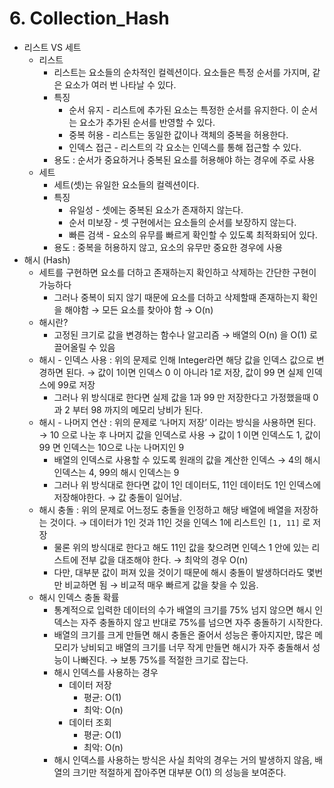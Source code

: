 # 6. Collection_Hash

- 리스트 VS 세트
    - 리스트
        - 리스트는 요소들의 순차적인 컬렉션이다. 요소들은 특정 순서를 가지며, 같은 요소가 여러 번 나타날 수 있다.
        - 특징
            - 순서 유지 - 리스트에 추가된 요소는 특정한 순서를 유지한다. 이 순서는 요소가 추가된 순서를 반영할 수 있다.
            - 중복 허용 - 리스트는 동일한 값이나 객체의 중복을 허용한다.
            - 인덱스 접근 - 리스트의 각 요소는 인덱스를 통해 접근할 수 있다.
        - 용도 : 순서가 중요하거나 중복된 요소를 허용해야 하는 경우에 주로 사용
    - 세트
        - 세트(셋)는 유일한 요소들의 컬렉션이다.
        - 특징
            - 유일성 - 셋에는 중복된 요소가 존재하지 않는다.
            - 순서 미보장 - 셋 구현에서는 요소들의 순서를 보장하지 않는다.
            - 빠른 검색 - 요소의 유무를 빠르게 확인할 수 있도록 최적화되어 있다.
        - 용도 : 중복을 허용하지 않고, 요소의 유무만 중요한 경우에 사용
- 해시 (Hash)
    - 세트를 구현하면 요소를 더하고 존재하는지 확인하고 삭제하는 간단한 구현이 가능하다
        - 그러나 중복이 되지 않기 때문에 요소를 더하고 삭제할때 존재하는지 확인을 해야함 → 모든 요소를 찾아야 함 → O(n)
    - 해시란?
        - 고정된 크기로 값을 변경하는 함수나 알고리즘 → 배열의 O(n) 을 O(1) 로 끌어올릴 수 있음
    - 해시 - 인덱스 사용 : 위의 문제로 인해 Integer라면 해당 값을 인덱스 값으로 변경하면 된다. → 값이 1이면 인덱스 0 이 아니라 1로 저장, 값이 99 면 실제 인덱스에 99로 저장
        - 그러나 위 방식대로 한다면 실제 값을 1과 99 만 저장한다고 가정했을때 0과 2 부터 98 까지의 메모리 낭비가 된다.
    - 해시 - 나머지 연산 : 위의 문제로 ‘나머지 저장’ 이라는 방식을 사용하면 된다. → 10 으로 나눈 후 나머지 값을 인덱스로 사용 → 값이 1 이면 인덱스도 1, 값이 99 면 인덱스는 10으로 나눈 나머지인 9
        - 배열의 인덱스로 사용할 수 있도록 원래의 값을 계산한 인덱스 → 4의 해시 인덱스는 4, 99의 해시 인덱스는 9
        - 그러나 위 방식대로 한다면 값이 1인 데이터도, 11인 데이터도 1인 인덱스에 저장해야한다. → 값 충돌이 일어남.
    - 해시 충돌 : 위의 문제로 어느정도 충돌을 인정하고 해당 배열에 배열을 저장하는 것이다. → 데이터가 1인 것과 11인 것을 인덱스 1에 리스트인 `[1, 11]` 로 저장
        - 물론 위의 방식대로 한다고 해도 11인 값을 찾으려면 인덱스 1 안에 있는 리스트에 전부 값을 대조해야 한다. → 최악의 경우 O(n)
        - 다만, 대부분 값이 퍼져 있을 것이기 때문에 해시 충돌이 발생하더라도 몇번만 비교하면 됨 → 비교적 매우 빠르게 값을 찾을 수 있음.
    - 해시 인덱스 충돌 확률
        - 통계적으로 입력한 데이터의 수가 배열의 크기를 75% 넘지 않으면 해시 인덱스는 자주 충돌하지 않고 반대로 75%를 넘으면 자주 충돌하기 시작한다.
        - 배열의 크기를 크게 만들면 해시 충돌은 줄어서 성능은 좋아지지만, 많은 메모리가 낭비되고 배열의 크기를 너무 작게 만들면 해시가 자주 충돌해서 성능이 나빠진다. → 보통 75%를 적절한 크기로 잡는다.
        - 해시 인덱스를 사용하는 경우
            - 데이터 저장
                - 평균: O(1)
                - 최악: O(n)
            - 데이터 조회
                - 평균: O(1)
                - 최악: O(n)
        - 해시 인덱스를 사용하는 방식은 사실 최악의 경우는 거의 발생하지 않음, 배열의 크기만 적절하게 잡아주면 대부분 O(1) 의 성능을 보여준다.